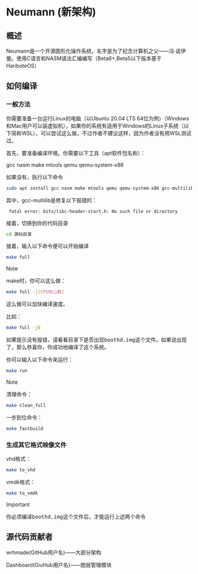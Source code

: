 # Neumann (新架构)

## 概述

Neumann是一个开源图形化操作系统，名字是为了纪念计算机之父——冯·诺伊曼。使用C语言和NASM语法汇编编写（Beta6+,Beta5以下版本基于HariboteOS）

## 如何编译

### 一般方法

你需要准备一台运行Linux的电脑（以Ubuntu 20.04 LTS 64位为例）（Windows和Mac用户可以装虚拟机），如果你的系统有适用于Windows的Linux子系统（以下简称WSL），可以尝试这么做，不过作者不建议这样，因为作者没有用WSL测试过。

首先，要准备编译环境。你需要以下工具（apt软件包名称）：

gcc nasm make mtools qemu qemu-system-x86 

如果没有，执行以下命令

```bash
sudo apt install gcc nasm make mtools qemu qemu-system-x86 gcc-multilib
```

其中，gcc-multilib是修复以下报错的：

```
 fatal error: bits/libc-header-start.h: No such file or directory
```

接着，切换到你的代码目录

```bash
cd 源码目录
```

接着，输入以下命令便可以开始编译

```bash
make full
```

> [!NOTE]
>
> make时，你可以这么做：
>
> ```bash
> make full -j[CPU核心数]
> ```
>
> 这么做可以加快编译速度。
>
> 比如：
>
> ```bash
> make full -j8
> ```

如果提示没有报错，请看看目录下是否出现<kbd>boothd.img</kbd>这个文件。如果说出现了，那么恭喜你，你成功地编译了这个系统。

你可以输入以下命令来运行：

```bash
make run
```

> [!NOTE]
>
> 清理命令：
>
> ```bash
> make clean_full
> ```
>
> 一步到位命令：
>
> ```bash
> make fastbuild
> ```



### 生成其它格式映像文件

vhd格式：

```bash
make to_vhd
```

vmdk格式：

```bash
make to_vmdk
```

> [!IMPORTANT]
>
> 你必须编译<kbd>boothd.img</kbd>这个文件后，才能运行上述两个命令



## 源代码贡献者

wrhmade(GitHub用户名)——大部分架构

Dashboard(GiuHub用户名)——图层管理模块
